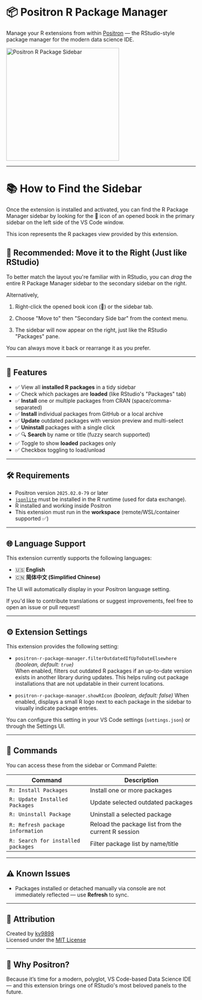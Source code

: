 # 📦 Positron R Package Manager

Manage your R extensions from within [Positron](https://positron.posit.co/) — the RStudio-style package manager for the modern data science IDE.

<img src="https://github.com/user-attachments/assets/5fef4eb8-50b8-4ad1-bdf0-60a1e8c131dd" alt="Positron R Package Sidebar" width="300"/>

---

# 📚 How to Find the Sidebar

Once the extension is installed and activated, you can find the R Package Manager sidebar by looking for the 📖 icon of an opened book in the primary sidebar on the left side of the VS Code window.

This icon represents the R packages view provided by this extension.

## 🧭 Recommended: Move it to the Right (Just like RStudio)

To better match the layout you're familiar with in RStudio, you can _drag_ the entire R Package Manager sidebar to the secondary sidebar on the right.

Alternatively,

1. Right-click the opened book icon (📖) or the sidebar tab.

2. Choose "Move to" then "Secondary Side bar" from the context menu.

3. The sidebar will now appear on the right, just like the RStudio "Packages" pane.

You can always move it back or rearrange it as you prefer.

---

## 🚀 Features

- ✅ View all **installed R packages** in a tidy sidebar
- ✅ Check which packages are **loaded** (like RStudio's "Packages" tab)
- ✅ **Install** one or multiple packages from CRAN (space/comma-separated)
- ✅ **Install** individual packages from GitHub or a local archive
- ✅ **Update** outdated packages with version preview and multi-select
- ✅ **Uninstall** packages with a single click
- ✅ 🔍 **Search** by name or title (fuzzy search supported)
- ✅ Toggle to show **loaded** packages only
- ✅ Checkbox toggling to load/unload

---

## 🛠 Requirements

- Positron version `2025.02.0-79` or later
- [`jsonlite`](https://cran.r-project.org/package=jsonlite) must be installed in the R runtime (used for data exchange).
- R installed and working inside Positron
- This extension must run in the **workspace** (remote/WSL/container supported ✅)

---

## 🌐 Language Support

This extension currently supports the following languages:

- 🇺🇸 **English**
- 🇨🇳 **简体中文 (Simplified Chinese)**

The UI will automatically display in your Positron language setting.

If you'd like to contribute translations or suggest improvements, feel free to open an issue or pull request!

---

## ⚙️ Extension Settings

This extension provides the following setting:

- `positron-r-package-manager.filterOutdatedIfUpToDateElsewhere`  
  _(boolean, default: `true`)_  
  When enabled, filters out outdated R packages if an up-to-date version exists in another library during updates. This helps ruling out package installations that are not updatable in their current locations.

- `positron-r-package-manager.showRIcon`
  _(boolean, default: false)_
  When enabled, displays a small R logo next to each package in the sidebar to visually indicate package entries.

You can configure this setting in your VS Code settings (`settings.json`) or through the Settings UI.

---

## 📂 Commands

You can access these from the sidebar or Command Palette:

| Command                            | Description                                        |
| ---------------------------------- | -------------------------------------------------- |
| `R: Install Packages`              | Install one or more packages                       |
| `R: Update Installed Packages`     | Update selected outdated packages                  |
| `R: Uninstall Package`             | Uninstall a selected package                       |
| `R: Refresh package information`   | Reload the package list from the current R session |
| `R: Search for installed packages` | Filter package list by name/title                  |

---

## ⚠️ Known Issues

- Packages installed or detached manually via console are not immediately reflected — use **Refresh** to sync.

---

## 🙏 Attribution

Created by [kv9898](https://github.com/kv9898)  
Licensed under the [MIT License](./LICENSE)

<!-- ---

## 💡 Future Ideas

- [ ] sth -->

---

## 🧠 Why Positron?

Because it’s time for a modern, polyglot, VS Code-based Data Science IDE — and this extension brings one of RStudio's most beloved panels to the future.

